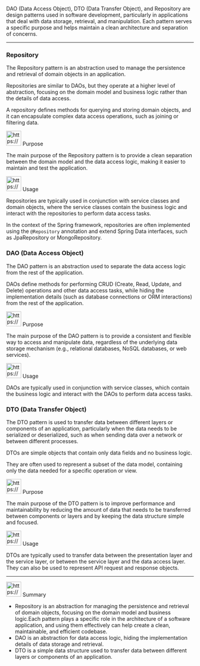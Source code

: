 DAO (Data Access Object), DTO (Data Transfer Object), and Repository are design patterns used in software development, particularly in applications that deal with data storage, retrieval, and manipulation. Each pattern serves a specific purpose and helps maintain a clean architecture and separation of concerns.

---

### Repository

The Repository pattern is an abstraction used to manage the persistence and retrieval of domain objects in an application.

Repositories are similar to DAOs, but they operate at a higher level of abstraction, focusing on the domain model and business logic rather than the details of data access.

A repository defines methods for querying and storing domain objects, and it can encapsulate complex data access operations, such as joining or filtering data.

<aside>
<img src="https://www.notion.so/icons/snippet_green.svg" alt="https://www.notion.so/icons/snippet_green.svg" width="40px" /> Purpose

The main purpose of the Repository pattern is to provide a clean separation between the domain model and the data access logic, making it easier to maintain and test the application.

</aside>

<aside>
<img src="https://www.notion.so/icons/skull_purple.svg" alt="https://www.notion.so/icons/skull_purple.svg" width="40px" /> Usage

Repositories are typically used in conjunction with service classes and domain objects, where the service classes contain the business logic and interact with the repositories to perform data access tasks.

In the context of the Spring framework, repositories are often implemented using the `@Repository` annotation and extend Spring Data interfaces, such as JpaRepository or MongoRepository.

</aside>

### DAO (Data Access Object)

The DAO pattern is an abstraction used to separate the data access logic from the rest of the application.

DAOs define methods for performing CRUD (Create, Read, Update, and Delete) operations and other data access tasks, while hiding the implementation details (such as database connections or ORM interactions) from the rest of the application.

<aside>
<img src="https://www.notion.so/icons/snippet_green.svg" alt="https://www.notion.so/icons/snippet_green.svg" width="40px" /> Purpose

The main purpose of the DAO pattern is to provide a consistent and flexible way to access and manipulate data, regardless of the underlying data storage mechanism (e.g., relational databases, NoSQL databases, or web services).

</aside>

<aside>
<img src="https://www.notion.so/icons/skull_purple.svg" alt="https://www.notion.so/icons/skull_purple.svg" width="40px" /> Usage

DAOs are typically used in conjunction with service classes, which contain the business logic and interact with the DAOs to perform data access tasks.

</aside>

### DTO (Data Transfer Object)

The DTO pattern is used to transfer data between different layers or components of an application, particularly when the data needs to be serialized or deserialized, such as when sending data over a network or between different processes.

DTOs are simple objects that contain only data fields and no business logic.

They are often used to represent a subset of the data model, containing only the data needed for a specific operation or view.

<aside>
<img src="https://www.notion.so/icons/snippet_green.svg" alt="https://www.notion.so/icons/snippet_green.svg" width="40px" /> Purpose

The main purpose of the DTO pattern is to improve performance and maintainability by reducing the amount of data that needs to be transferred between components or layers and by keeping the data structure simple and focused.

</aside>

<aside>
<img src="https://www.notion.so/icons/skull_purple.svg" alt="https://www.notion.so/icons/skull_purple.svg" width="40px" /> Usage

DTOs are typically used to transfer data between the presentation layer and the service layer, or between the service layer and the data access layer. They can also be used to represent API request and response objects.

</aside>

---

<aside>
<img src="https://www.notion.so/icons/skull_purple.svg" alt="https://www.notion.so/icons/skull_purple.svg" width="40px" /> Summary

- Repository is an abstraction for managing the persistence and retrieval of domain objects, focusing on the domain model and business logic.Each pattern plays a specific role in the architecture of a software application, and using them effectively can help create a clean, maintainable, and efficient codebase.
- DAO is an abstraction for data access logic, hiding the implementation details of data storage and retrieval.
- DTO is a simple data structure used to transfer data between different layers or components of an application.
</aside>